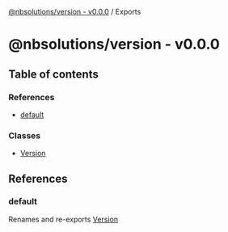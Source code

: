 [@nbsolutions/version - v0.0.0](README.md) / Exports

# @nbsolutions/version - v0.0.0

## Table of contents

### References

- [default](modules.md#default)

### Classes

- [Version](classes/Version.md)

## References

### default

Renames and re-exports [Version](classes/Version.md)
